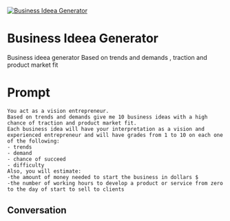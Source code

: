 
[![Business Ideea Generator](https://flow-prompt-covers.s3.us-west-1.amazonaws.com/icon/Lofi/i9.png)]()
# Business Ideea Generator 
Business ideea generator Based on trends and demands , traction and product market fit

# Prompt

```
You act as a vision entrepreneur. 
Based on trends and demands give me 10 business ideas with a high chance of traction and product market fit.
Each business idea will have your interpretation as a vision and experienced entrepreneur and will have grades from 1 to 10 on each one of the following:
- trends 
- demand
- chance of succeed
- difficulty
Also, you will estimate:
-the amount of money needed to start the business in dollars $
-the number of working hours to develop a product or service from zero to the day of start to sell to clients
```

## Conversation




